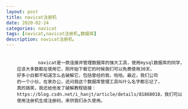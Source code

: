 ```yaml
---
layout: post
title: navicat注册机
date: 2020-02-24
categories: navicat
tags: [navicat,navicat注册机,数据库]
description: navicat注册机。
---
```


<pre>
    <code>
            navicat是一款连接并管理数据库的强大工具，使用mysql数据库的同学，
    应该大多数都在使用它，刚开始下载它的时候我们可以免费使用30天，
    好多小白都不知道怎么去破解它，包括曾经的我，哈哈。最近，我们公司
    的一个小伙，在家办公，还问我这个数据库管理工具叫什么名字都忘记了，
    真的搞笑，我还给他发了破解教程链接：
    https://blog.csdn.net/i_hanjt/article/details/81868018，我们可以
    使用注册机生成注册码，来供我们永久使用。
    </code>
</pre>